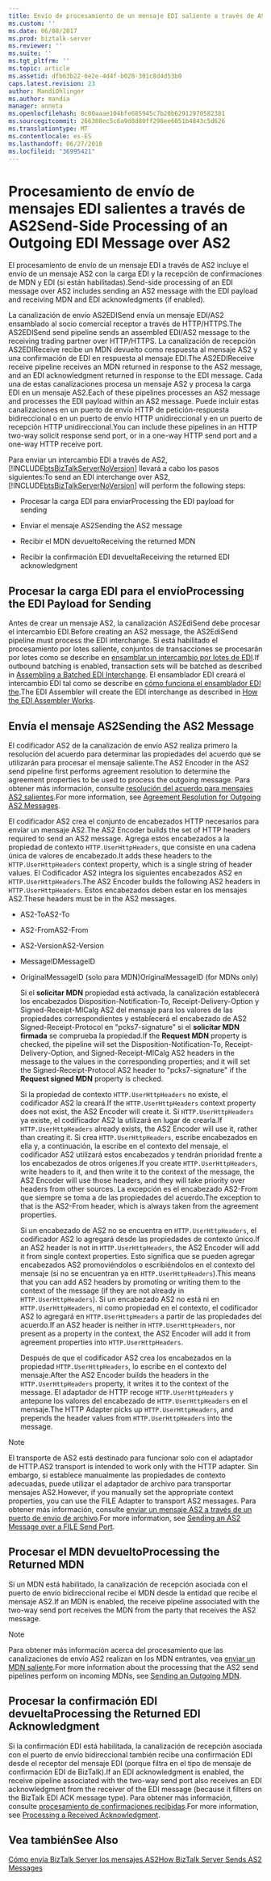 ```yaml
---
title: Envío de procesamiento de un mensaje EDI saliente a través de AS2 | Microsoft Docs
ms.custom: ''
ms.date: 06/08/2017
ms.prod: biztalk-server
ms.reviewer: ''
ms.suite: ''
ms.tgt_pltfrm: ''
ms.topic: article
ms.assetid: dfb63b22-6e2e-4d4f-b028-301c8d4d53b0
caps.latest.revision: 23
author: MandiOhlinger
ms.author: mandia
manager: anneta
ms.openlocfilehash: 8c00aaae104bfe685945c7b20b62912970582381
ms.sourcegitcommit: 266308ec5c6a9d8d80ff298ee6051b4843c5d626
ms.translationtype: MT
ms.contentlocale: es-ES
ms.lasthandoff: 06/27/2018
ms.locfileid: "36995421"
---
```

# <a name="send-side-processing-of-an-outgoing-edi-message-over-as2"></a><span data-ttu-id="a2633-102">Procesamiento de envío de mensajes EDI salientes a través de AS2</span><span class="sxs-lookup"><span data-stu-id="a2633-102">Send-Side Processing of an Outgoing EDI Message over AS2</span></span>
<span data-ttu-id="a2633-103">El procesamiento de envío de un mensaje EDI a través de AS2 incluye el envío de un mensaje AS2 con la carga EDI y la recepción de confirmaciones de MDN y EDI (si están habilitadas).</span><span class="sxs-lookup"><span data-stu-id="a2633-103">Send-side processing of an EDI message over AS2 includes sending an AS2 message with the EDI payload and receiving MDN and EDI acknowledgments (if enabled).</span></span>  
  
 <span data-ttu-id="a2633-104">La canalización de envío AS2EDISend envía un mensaje EDI/AS2 ensamblado al socio comercial receptor a través de HTTP/HTTPS.</span><span class="sxs-lookup"><span data-stu-id="a2633-104">The AS2EDISend send pipeline sends an assembled EDI/AS2 message to the receiving trading partner over HTTP/HTTPS.</span></span> <span data-ttu-id="a2633-105">La canalización de recepción AS2EDIReceive recibe un MDN devuelto como respuesta al mensaje AS2 y una confirmación de EDI en respuesta al mensaje EDI.</span><span class="sxs-lookup"><span data-stu-id="a2633-105">The AS2EDIReceive receive pipeline receives an MDN returned in response to the AS2 message, and an EDI acknowledgment returned in response to the EDI message.</span></span> <span data-ttu-id="a2633-106">Cada una de estas canalizaciones procesa un mensaje AS2 y procesa la carga EDI en un mensaje AS2.</span><span class="sxs-lookup"><span data-stu-id="a2633-106">Each of these pipelines processes an AS2 message and processes the EDI payload within an AS2 message.</span></span> <span data-ttu-id="a2633-107">Puede incluir estas canalizaciones en un puerto de envío HTTP de petición-respuesta bidireccional o en un puerto de envío HTTP unidireccional y en un puerto de recepción HTTP unidireccional.</span><span class="sxs-lookup"><span data-stu-id="a2633-107">You can include these pipelines in an HTTP two-way solicit response send port, or in a one-way HTTP send port and a one-way HTTP receive port.</span></span>  
  
 <span data-ttu-id="a2633-108">Para enviar un intercambio EDI a través de AS2, [!INCLUDE[btsBizTalkServerNoVersion](../includes/btsbiztalkservernoversion-md.md)] llevará a cabo los pasos siguientes:</span><span class="sxs-lookup"><span data-stu-id="a2633-108">To send an EDI interchange over AS2, [!INCLUDE[btsBizTalkServerNoVersion](../includes/btsbiztalkservernoversion-md.md)] will perform the following steps:</span></span>  
  
-   <span data-ttu-id="a2633-109">Procesar la carga EDI para enviar</span><span class="sxs-lookup"><span data-stu-id="a2633-109">Processing the EDI payload for sending</span></span>  
  
-   <span data-ttu-id="a2633-110">Enviar el mensaje AS2</span><span class="sxs-lookup"><span data-stu-id="a2633-110">Sending the AS2 message</span></span>  
  
-   <span data-ttu-id="a2633-111">Recibir el MDN devuelto</span><span class="sxs-lookup"><span data-stu-id="a2633-111">Receiving the returned MDN</span></span>  
  
-   <span data-ttu-id="a2633-112">Recibir la confirmación EDI devuelta</span><span class="sxs-lookup"><span data-stu-id="a2633-112">Receiving the returned EDI acknowledgment</span></span>  
  
## <a name="processing-the-edi-payload-for-sending"></a><span data-ttu-id="a2633-113">Procesar la carga EDI para el envío</span><span class="sxs-lookup"><span data-stu-id="a2633-113">Processing the EDI Payload for Sending</span></span>  
 <span data-ttu-id="a2633-114">Antes de crear un mensaje AS2, la canalización AS2EdiSend debe procesar el intercambio EDI.</span><span class="sxs-lookup"><span data-stu-id="a2633-114">Before creating an AS2 message, the AS2EdiSend pipeline must process the EDI interchange.</span></span> <span data-ttu-id="a2633-115">Si está habilitado el procesamiento por lotes saliente, conjuntos de transacciones se procesarán por lotes como se describe en [ensamblar un intercambio por lotes de EDI](../core/assembling-a-batched-edi-interchange.md).</span><span class="sxs-lookup"><span data-stu-id="a2633-115">If outbound batching is enabled, transaction sets will be batched as described in [Assembling a Batched EDI Interchange](../core/assembling-a-batched-edi-interchange.md).</span></span> <span data-ttu-id="a2633-116">El ensamblador EDI creará el intercambio EDI tal como se describe en [cómo funciona el ensamblador EDI the](../core/how-the-edi-assembler-works.md).</span><span class="sxs-lookup"><span data-stu-id="a2633-116">The EDI Assembler will create the EDI interchange as described in [How the EDI Assembler Works](../core/how-the-edi-assembler-works.md).</span></span>  
  
## <a name="sending-the-as2-message"></a><span data-ttu-id="a2633-117">Envía el mensaje AS2</span><span class="sxs-lookup"><span data-stu-id="a2633-117">Sending the AS2 Message</span></span>  
 <span data-ttu-id="a2633-118">El codificador AS2 de la canalización de envío AS2 realiza primero la resolución del acuerdo para determinar las propiedades del acuerdo que se utilizarán para procesar el mensaje saliente.</span><span class="sxs-lookup"><span data-stu-id="a2633-118">The AS2 Encoder in the AS2 send pipeline first performs agreement resolution to determine the agreement properties to be used to process the outgoing message.</span></span> <span data-ttu-id="a2633-119">Para obtener más información, consulte [resolución del acuerdo para mensajes AS2 salientes](../core/agreement-resolution-for-outgoing-as2-messages.md).</span><span class="sxs-lookup"><span data-stu-id="a2633-119">For more information, see [Agreement Resolution for Outgoing AS2 Messages](../core/agreement-resolution-for-outgoing-as2-messages.md).</span></span>  
  
 <span data-ttu-id="a2633-120">El codificador AS2 crea el conjunto de encabezados HTTP necesarios para enviar un mensaje AS2.</span><span class="sxs-lookup"><span data-stu-id="a2633-120">The AS2 Encoder builds the set of HTTP headers required to send an AS2 message.</span></span> <span data-ttu-id="a2633-121">Agrega estos encabezados a la propiedad de contexto `HTTP.UserHttpHeaders`, que consiste en una cadena única de valores de encabezado.</span><span class="sxs-lookup"><span data-stu-id="a2633-121">It adds these headers to the `HTTP.UserHttpHeaders` context property, which is a single string of header values.</span></span> <span data-ttu-id="a2633-122">El Codificador AS2 integra los siguientes encabezados AS2 en `HTTP.UserHttpHeaders`.</span><span class="sxs-lookup"><span data-stu-id="a2633-122">The AS2 Encoder builds the following AS2 headers in `HTTP.UserHttpHeaders`.</span></span> <span data-ttu-id="a2633-123">Estos encabezados deben estar en los mensajes AS2.</span><span class="sxs-lookup"><span data-stu-id="a2633-123">These headers must be in the AS2 messages.</span></span>  
  
- <span data-ttu-id="a2633-124">AS2-To</span><span class="sxs-lookup"><span data-stu-id="a2633-124">AS2-To</span></span>  
  
- <span data-ttu-id="a2633-125">AS2-From</span><span class="sxs-lookup"><span data-stu-id="a2633-125">AS2-From</span></span>  
  
- <span data-ttu-id="a2633-126">AS2-Version</span><span class="sxs-lookup"><span data-stu-id="a2633-126">AS2-Version</span></span>  
  
- <span data-ttu-id="a2633-127">MessageID</span><span class="sxs-lookup"><span data-stu-id="a2633-127">MessageID</span></span>  
  
- <span data-ttu-id="a2633-128">OriginalMessageID (solo para MDN)</span><span class="sxs-lookup"><span data-stu-id="a2633-128">OriginalMessageID (for MDNs only)</span></span>  
  
  <span data-ttu-id="a2633-129">Si el **solicitar MDN** propiedad está activada, la canalización establecerá los encabezados Disposition-Notification-To, Receipt-Delivery-Option y Signed-Receipt-MICalg AS2 del mensaje para los valores de las propiedades correspondientes y establecerá el encabezado de AS2 Signed-Receipt-Protocol en "pcks7-signature" si el **solicitar MDN firmada** se comprueba la propiedad.</span><span class="sxs-lookup"><span data-stu-id="a2633-129">If the **Request MDN** property is checked, the pipeline will set the Disposition-Notification-To, Receipt-Delivery-Option, and Signed-Receipt-MICalg AS2 headers in the message to the values in the corresponding properties; and it will set the Signed-Receipt-Protocol AS2 header to "pcks7-signature" if the **Request signed MDN** property is checked.</span></span>  
  
  <span data-ttu-id="a2633-130">Si la propiedad de contexto `HTTP.UserHttpHeaders` no existe, el codificador AS2 la creará.</span><span class="sxs-lookup"><span data-stu-id="a2633-130">If the `HTTP.UserHttpHeaders` context property does not exist, the AS2 Encoder will create it.</span></span> <span data-ttu-id="a2633-131">Si `HTTP.UserHttpHeaders` ya existe, el codificador AS2 la utilizará en lugar de crearla.</span><span class="sxs-lookup"><span data-stu-id="a2633-131">If `HTTP.UserHttpHeaders` already exists, the AS2 Encoder will use it, rather than creating it.</span></span> <span data-ttu-id="a2633-132">Si crea `HTTP.UserHttpHeaders`, escribe encabezados en ella y, a continuación, la escribe en el contexto del mensaje, el codificador AS2 utilizará estos encabezados y tendrán prioridad frente a los encabezados de otros orígenes.</span><span class="sxs-lookup"><span data-stu-id="a2633-132">If you create `HTTP.UserHttpHeaders`, write headers to it, and then write it to the context of the message, the AS2 Encoder will use those headers, and they will take priority over headers from other sources.</span></span> <span data-ttu-id="a2633-133">La excepción es el encabezado AS2-From que siempre se toma a de las propiedades del acuerdo.</span><span class="sxs-lookup"><span data-stu-id="a2633-133">The exception to that is the AS2-From header, which is always taken from the agreement properties.</span></span>  
  
  <span data-ttu-id="a2633-134">Si un encabezado de AS2 no se encuentra en `HTTP.UserHttpHeaders`, el codificador AS2 lo agregará desde las propiedades de contexto único.</span><span class="sxs-lookup"><span data-stu-id="a2633-134">If an AS2 header is not in `HTTP.UserHttpHeaders`, the AS2 Encoder will add it from single context properties.</span></span> <span data-ttu-id="a2633-135">Esto significa que se pueden agregar encabezados AS2 promoviéndolos o escribiéndolos en el contexto del mensaje (si no se encuentran ya en `HTTP.UserHttpHeaders`).</span><span class="sxs-lookup"><span data-stu-id="a2633-135">This means that you can add AS2 headers by promoting or writing them to the context of the message (if they are not already in `HTTP.UserHttpHeaders`).</span></span> <span data-ttu-id="a2633-136">Si un encabezado AS2 no está ni en `HTTP.UserHttpHeaders`, ni como propiedad en el contexto, el codificador AS2 lo agregará en `HTTP.UserHttpHeaders` a partir de las propiedades del acuerdo.</span><span class="sxs-lookup"><span data-stu-id="a2633-136">If an AS2 header is neither in `HTTP.UserHttpHeaders`, nor present as a property in the context, the AS2 Encoder will add it from agreement properties into `HTTP.UserHttpHeaders`.</span></span>  
  
  <span data-ttu-id="a2633-137">Después de que el codificador AS2 crea los encabezados en la propiedad `HTTP.UserHttpHeaders`, lo escribe en el contexto del mensaje.</span><span class="sxs-lookup"><span data-stu-id="a2633-137">After the AS2 Encoder builds the headers in the `HTTP.UserHttpHeaders` property, it writes it to the context of the message.</span></span> <span data-ttu-id="a2633-138">El adaptador de HTTP recoge `HTTP.UserHttpHeaders` y antepone los valores del encabezado de `HTTP.UserHttpHeaders` en el mensaje.</span><span class="sxs-lookup"><span data-stu-id="a2633-138">The HTTP Adapter picks up `HTTP.UserHttpHeaders`, and prepends the header values from `HTTP.UserHttpHeaders` into the message.</span></span>  
  
> [!NOTE]
>  <span data-ttu-id="a2633-139">El transporte de AS2 está destinado para funcionar solo con el adaptador de HTTP.</span><span class="sxs-lookup"><span data-stu-id="a2633-139">AS2 transport is intended to work only with the HTTP adapter.</span></span> <span data-ttu-id="a2633-140">Sin embargo, si establece manualmente las propiedades de contexto adecuadas, puede utilizar el adaptador de archivo para transportar mensajes AS2.</span><span class="sxs-lookup"><span data-stu-id="a2633-140">However, if you manually set the appropriate context properties, you can use the FILE Adapter to transport AS2 messages.</span></span> <span data-ttu-id="a2633-141">Para obtener más información, consulte [enviar un mensaje AS2 a través de un puerto de envío de archivo](../core/sending-an-as2-message-over-a-file-send-port.md).</span><span class="sxs-lookup"><span data-stu-id="a2633-141">For more information, see [Sending an AS2 Message over a FILE Send Port](../core/sending-an-as2-message-over-a-file-send-port.md).</span></span>  
  
## <a name="processing-the-returned-mdn"></a><span data-ttu-id="a2633-142">Procesar el MDN devuelto</span><span class="sxs-lookup"><span data-stu-id="a2633-142">Processing the Returned MDN</span></span>  
 <span data-ttu-id="a2633-143">Si un MDN está habilitado, la canalización de recepción asociada con el puerto de envío bidireccional recibe el MDN desde la entidad que recibe el mensaje AS2.</span><span class="sxs-lookup"><span data-stu-id="a2633-143">If an MDN is enabled, the receive pipeline associated with the two-way send port receives the MDN from the party that receives the AS2 message.</span></span>  
  
> [!NOTE]
>  <span data-ttu-id="a2633-144">Para obtener más información acerca del procesamiento que las canalizaciones de envío AS2 realizan en los MDN entrantes, vea [enviar un MDN saliente](../core/sending-an-outgoing-mdn.md).</span><span class="sxs-lookup"><span data-stu-id="a2633-144">For more information about the processing that the AS2 send pipelines perform on incoming MDNs, see [Sending an Outgoing MDN](../core/sending-an-outgoing-mdn.md).</span></span>  
  
## <a name="processing-the-returned-edi-acknowledgment"></a><span data-ttu-id="a2633-145">Procesar la confirmación EDI devuelta</span><span class="sxs-lookup"><span data-stu-id="a2633-145">Processing the Returned EDI Acknowledgment</span></span>  
 <span data-ttu-id="a2633-146">Si la confirmación EDI está habilitada, la canalización de recepción asociada con el puerto de envío bidireccional también recibe una confirmación EDI desde el receptor del mensaje EDI (porque filtra en el tipo de mensaje de confirmación EDI de BizTalk).</span><span class="sxs-lookup"><span data-stu-id="a2633-146">If an EDI acknowledgment is enabled, the receive pipeline associated with the two-way send port also receives an EDI acknowledgment from the receiver of the EDI message (because it filters on the BizTalk EDI ACK message type).</span></span> <span data-ttu-id="a2633-147">Para obtener más información, consulte [procesamiento de confirmaciones recibidas](../core/processing-a-received-acknowledgment.md).</span><span class="sxs-lookup"><span data-stu-id="a2633-147">For more information, see [Processing a Received Acknowledgment](../core/processing-a-received-acknowledgment.md).</span></span>  
  
## <a name="see-also"></a><span data-ttu-id="a2633-148">Vea también</span><span class="sxs-lookup"><span data-stu-id="a2633-148">See Also</span></span>  
 [<span data-ttu-id="a2633-149">Cómo envía BizTalk Server los mensajes AS2</span><span class="sxs-lookup"><span data-stu-id="a2633-149">How BizTalk Server Sends AS2 Messages</span></span>](../core/how-biztalk-server-sends-as2-messages.md)